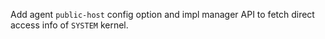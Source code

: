 Add agent `public-host` config option and impl manager API to fetch direct access info of `SYSTEM` kernel.

